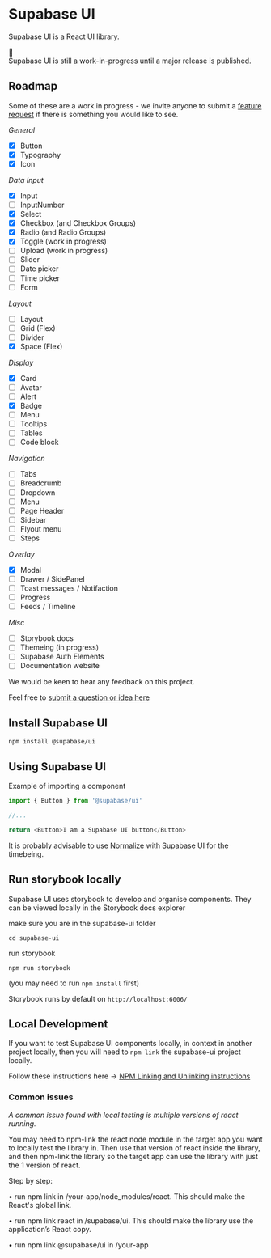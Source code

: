 # Supabase UI

Supabase UI is a React UI library.

🚧  
Supabase UI is still a work-in-progress until a major release is published.

## Roadmap

Some of these are a work in progress - we invite anyone to submit a [feature request](https://github.com/supabase/ui/issues/new?labels=enhancement&template=2.Feature_request.md) if there is something you would like to see.

_General_

- [x] Button
- [x] Typography
- [x] Icon

_Data Input_

- [x] Input
- [ ] InputNumber
- [x] Select
- [x] Checkbox (and Checkbox Groups)
- [x] Radio (and Radio Groups)
- [x] Toggle (work in progress)
- [ ] Upload (work in progress)
- [ ] Slider
- [ ] Date picker
- [ ] Time picker
- [ ] Form

_Layout_

- [ ] Layout
- [ ] Grid (Flex)
- [ ] Divider
- [x] Space (Flex)

_Display_

- [x] Card
- [ ] Avatar
- [ ] Alert
- [x] Badge
- [ ] Menu
- [ ] Tooltips
- [ ] Tables
- [ ] Code block

_Navigation_

- [ ] Tabs
- [ ] Breadcrumb
- [ ] Dropdown
- [ ] Menu
- [ ] Page Header
- [ ] Sidebar
- [ ] Flyout menu
- [ ] Steps

_Overlay_

- [x] Modal
- [ ] Drawer / SidePanel
- [ ] Toast messages / Notifaction
- [ ] Progress
- [ ] Feeds / Timeline

_Misc_

- [ ] Storybook docs
- [ ] Themeing (in progress)
- [ ] Supabase Auth Elements
- [ ] Documentation website

We would be keen to hear any feedback on this project.

Feel free to [submit a question or idea here](https://github.com/supabase/supabase/discussions/category_choices)

## Install Supabase UI

```cli
npm install @supabase/ui
```

## Using Supabase UI

Example of importing a component

```js
import { Button } from '@supabase/ui'

//...

return <Button>I am a Supabase UI button</Button>
```

It is probably advisable to use [Normalize](https://github.com/sindresorhus/modern-normalize) with Supabase UI for the timebeing.

## Run storybook locally

Supabase UI uses storybook to develop and organise components.
They can be viewed locally in the Storybook docs explorer

make sure you are in the supabase-ui folder

```cli
cd supabase-ui
```

run storybook

```cli
npm run storybook
```

(you may need to run `npm install` first)

Storybook runs by default on `http://localhost:6006/`

## Local Development

If you want to test Supabase UI components locally, in context in another project locally, then you will need to `npm link` the supabase-ui project locally.

Follow these instructions here ->
[NPM Linking and Unlinking instructions](https://dev.to/erinbush/npm-linking-and-unlinking-2h1g)

### Common issues

_A common issue found with local testing is multiple versions of react running._

You may need to npm-link the react node module in the target app you want to locally test the library in. Then use that version of react inside the library, and then npm-link the library so the target app can use the library with just the 1 version of react.

Step by step:

• run npm link in /your-app/node_modules/react. This should make the React's global link.

• run npm link react in /supabase/ui. This should make the library use the application’s React copy.

• run npm link @supabase/ui in /your-app
